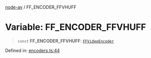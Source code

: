 [node-av](../globals.md) / FF\_ENCODER\_FFVHUFF

# Variable: FF\_ENCODER\_FFVHUFF

> `const` **FF\_ENCODER\_FFVHUFF**: [`FFVideoEncoder`](../type-aliases/FFVideoEncoder.md)

Defined in: [encoders.ts:44](https://github.com/seydx/av/blob/f8631fc881b394300b1479f511d55cf1c370a87f/src/constants/encoders.ts#L44)
